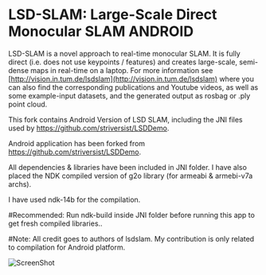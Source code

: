 # LSD-SLAM: Large-Scale Direct Monocular SLAM ANDROID

LSD-SLAM is a novel approach to real-time monocular SLAM. It is fully direct (i.e. does not use keypoints / features) and creates large-scale, 
semi-dense maps in real-time on a laptop. For more information see
[http://vision.in.tum.de/lsdslam](http://vision.in.tum.de/lsdslam)
where you can also find the corresponding publications and Youtube videos, as well as some 
example-input datasets, and the generated output as rosbag or .ply point cloud.

This fork contains Android Version of LSD SLAM, including the JNI files used by https://github.com/striversist/LSDDemo. 

Android application has been forked from https://github.com/striversist/LSDDemo. 

All dependencies & libraries have been included in JNI folder. I have also placed the NDK compiled version of g2o library (for armeabi & armebi-v7a archs). 

I have used ndk-14b for the compilation. 

#Recommended: 
Run ndk-build inside JNI folder before running this app to get fresh compiled libraries.. 

#Note:
All credit goes to authors of lsdslam. My contribution is only related to compilation for Android platform. 

![ScreenShot](https://github.com/omair18/LSD-SLAM/blob/master/snap.png)

